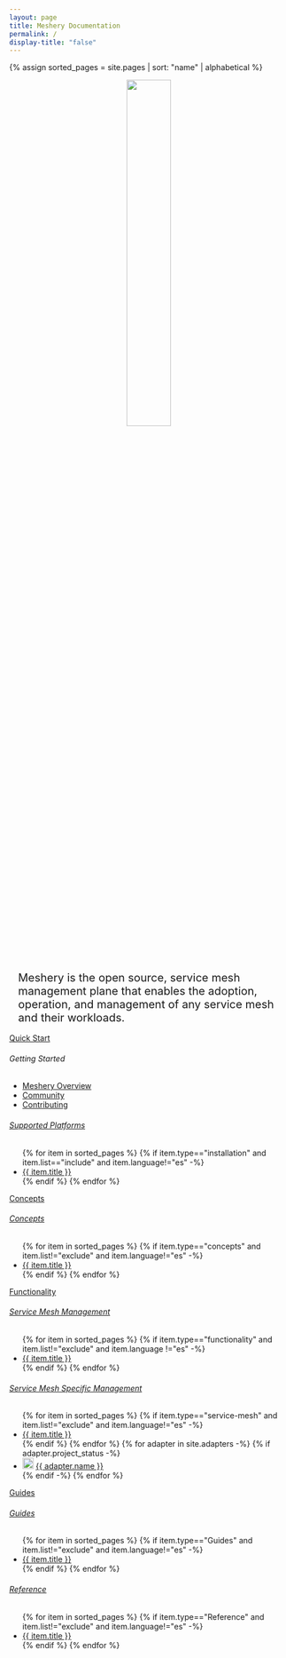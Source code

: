 ```yaml
---
layout: page
title: Meshery Documentation
permalink: /
display-title: "false"
---
```


{% assign sorted_pages = site.pages | sort: "name" | alphabetical %}

<div style="display: block; text-align: center; margin-bottom: 30px;">
    <a href="https://layer5.io/meshery">
    <img style="width: calc(100% / 2.5); " 
         src="/assets/img/meshery/meshery-logo-light-text-side.svg" />
    </a>
</div>
<p style="margin:auto;padding:1rem;font-size: 1.25rem;">Meshery is the open source, service mesh management plane that enables the adoption, operation, and management of any service mesh and their workloads.</p>

<div class="wrapper" style="text-align: left;">

  <!-- QUICK START -->
  <div class="section">
    <a href="{{ site.baseurl }}/installation/quick-start">
        <div class="overview">Quick&nbsp;Start</div>
    </a>
    <h6>Getting Started</h6>
    <ul>
        <li><a href="{{ site.baseurl }}/getting-started/overview">Meshery Overview</a></li>
        <li><a href="{{ site.baseurl }}/project/community">Community</a></li>
        <li><a href="{{ site.baseurl }}/project/contributing">Contributing</a></li> 
    </ul>
    <h6><a href="{{ site.baseurl }}/installation/platforms" class="text-black section-title">Supported Platforms</a></h6>
    <ul>
        {% for item in sorted_pages %}
        {% if item.type=="installation" and item.list=="include" and item.language!="es"  -%}
          <li><a href="{{ site.baseurl }}{{ item.url }}">{{ item.title }}</a>
          </li>
          {% endif %}
        {% endfor %}
      </ul>
  </div>
  
  <!-- CONCEPTS -->
  <div class="section">
    <a href="{{ site.baseurl }}/concepts">
        <div class="overview">Concepts</div>
    </a>
    <h6><a href="{{ site.baseurl }}/concepts" class="text-black section-title">Concepts</a></h6>
    <ul>
      {% for item in sorted_pages %}
      {% if item.type=="concepts" and item.list!="exclude" and item.language!="es" -%}
        <li><a href="{{ site.baseurl }}{{ item.url }}">{{ item.title }}</a>
        </li>
        {% endif %}
      {% endfor %}
    </ul>
  </div>

</div>
<div class="wrapper" style="text-align: left;">

  <!-- FUNCTIONALITY -->
  <div class="section">
    <a href="{{ site.baseurl }}/functionality">
        <div class="overview">Functionality</div>
    </a>
    <h6><a href="{{ site.baseurl }}/functionality" class="text-black section-title">Service Mesh Management</a></h6>
    <ul>
      {% for item in sorted_pages %}
      {% if item.type=="functionality" and item.list!="exclude" and item.language !="es" -%}
        <li><a href="{{ site.baseurl }}{{ item.url }}">{{ item.title }}</a>
        </li>
        {% endif %}
      {% endfor %}
    </ul>
    <h6><a href="{{ site.baseurl }}/service-meshes" class="text-black section-title">Service Mesh Specific Management</a></h6>
    <ul>
      {% for item in sorted_pages %}
      {% if item.type=="service-mesh" and item.list!="exclude" and item.language!="es"  -%}
        <li><a href="{{ site.baseurl }}{{ item.url }}">{{ item.title }}</a>
        </li>
        {% endif %}
      {% endfor %}
      {% for adapter in site.adapters -%}
      {% if adapter.project_status -%}
        <li><img src="{{ adapter.image }}" style="width:20px" /> <a href="{{ site.baseurl }}{{ adapter.url }}">{{ adapter.name }}</a></li>
      {% endif -%}
      {% endfor %}
    </ul>
  </div>

  <!-- GUIDES -->
  <div class="section">
    <a href="{{ site.baseurl }}/guides">
        <div class="overview">Guides</div>
    </a>
    <h6><a href="{{ site.baseurl }}/guides" class="text-black section-title">Guides</a></h6>
    <ul>
      {% for item in sorted_pages %}
      {% if item.type=="Guides" and item.list!="exclude"  and item.language!="es" -%}
        <li><a href="{{ site.baseurl }}{{ item.url }}">{{ item.title }}</a>
        </li>
        {% endif %}
      {% endfor %}
    </ul>
    <h6><a href="{{ site.baseurl }}/reference" class="text-black section-title">Reference</a></h6>
    <ul>
        {% for item in sorted_pages %}
        {% if item.type=="Reference" and item.list!="exclude"  and item.language!="es"  -%}
          <li><a href="{{ site.baseurl }}{{ item.url }}">{{ item.title }}</a>
          </li>
          {% endif %}
        {% endfor %}
      </ul>
  </div>

</div>

<!-- <div style="text-align:center;padding:0;margin:0;">
<img src="https://layer5.io/assets/images/meshery/meshery-logo-shadow-light-white-text-side.svg" width="60%" />
<h1>Documentation</h1>
</div> -->

